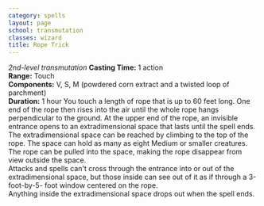```yaml
---
category: spells
layout: page
school: transmutation
classes: wizard
title: Rope Trick 
---
```

_2nd-level transmutation_ 
**Casting Time:** 1 action    
**Range:** Touch    
**Components:** V, S, M (powdered corn extract and a twisted loop of parchment)    
**Duration:** 1 hour 
You touch a length of rope that is up to 60 feet long. One end of the rope then rises into the air until the whole rope hangs perpendicular to the ground. At the upper end of the rope, an invisible entrance opens to an extradimensional space that lasts until the spell ends.    
The extradimensional space can be reached by climbing to the top of the rope. The space can hold as many as eight Medium or smaller creatures. The rope can be pulled into the space, making the rope disappear from view outside the space.    
Attacks and spells can't cross through the entrance into or out of the extradimensional space, but those inside can see out of it as if through a 3-foot-by-5- foot window centered on the rope.    
Anything inside the extradimensional space drops out when the spell ends.